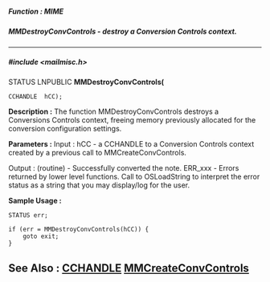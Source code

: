 ##### Function : MIME
##### MMDestroyConvControls - destroy a Conversion Controls context.
---
##### #include <mailmisc.h>
STATUS LNPUBLIC **MMDestroyConvControls(**

	CCHANDLE  hCC);
**Description :**
The function MMDestroyConvControls destroys a Conversions Controls context, 
freeing memory previously allocated for the conversion configuration settings.

**Parameters :**
Input :
hCC  -  a CCHANDLE to a Conversion Controls context created by a previous call to MMCreateConvControls.

Output :
(routine)  -  Successfully converted the note.
	ERR_xxx - Errors returned by lower level functions.  Call to OSLoadString to interpret the error status as a string that you may display/log for the user.



**Sample Usage :**
```
STATUS err;

if (err = MMDestroyConvControls(hCC)) {
	goto exit;
}

```
**See Also :**
[CCHANDLE](D:/md_files/CCHANDLE.md)
[MMCreateConvControls](D:/md_files/MMCreateConvControls.md)
---
